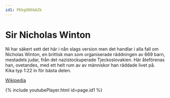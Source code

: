 ```yaml
---
id1: PKkgO06bAZk
---
```


# Sir Nicholas Winton

Ni har säkert sett det här i nån slags version men det handlar i alla fall om Nicholas Winton, en  brittisk man som organiserade räddningen av 669 barn, mestadels judar, från det nazistockuperade Tjeckoslovakien.
Här åteförenas han, ovetandes, med ett helt rum av av människor han räddade livet på. Kika typ 1:22 in för bästa delen.

[Wikipedia](https://sv.wikipedia.org/wiki/Nicholas_Winton)

{% include youtubePlayer.html id=page.id1 %}
